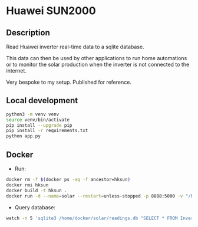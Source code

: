 
# Huawei SUN2000 

## Description

Read Huawei inverter real-time data to a sqlite database.

This data can then be used by other applications to run home automations or to monitor the solar production when the inverter is not connected to the internet.

Very bespoke to my setup. Published for reference.

## Local development

```bash
python3 -m venv venv
source venv/bin/activate
pip install --upgrade pip
pip install -r requirements.txt
python app.py
```

## Docker 

* Run: 

```bash
docker rm -f $(docker ps -aq -f ancestor=hksun)
docker rmi hksun
docker build -t hksun .
docker run -d --name=solar --restart=unless-stopped -p 8888:5000 -v "/home/docker/solar:/database" hksun
```

 * Query database:

```bash
watch -n 5 'sqlite3 /home/docker/solar/readings.db "SELECT * FROM Inverter ORDER BY Timestamp DESC LIMIT 10"'
```

